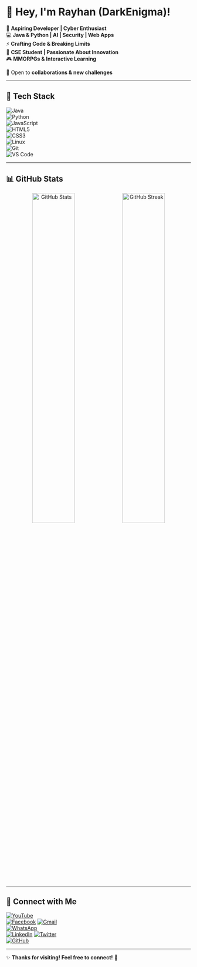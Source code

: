 # 👋 Hey, I'm Rayhan (DarkEnigma)!  

🚀 **Aspiring Developer | Cyber Enthusiast**  
💻 **Java & Python | AI | Security | Web Apps**  
⚡ **Crafting Code & Breaking Limits**  
🔹 **CSE Student | Passionate About Innovation**  
🎮 **MMORPGs & Interactive Learning**  

🚀 Open to **collaborations & new challenges**  

---

## 🔧 Tech Stack  
![Java](https://img.shields.io/badge/Java-%23ED8B00.svg?style=for-the-badge&logo=java&logoColor=white)  
![Python](https://img.shields.io/badge/Python-3776AB?style=for-the-badge&logo=python&logoColor=white)  
![JavaScript](https://img.shields.io/badge/JavaScript-F7DF1E?style=for-the-badge&logo=javascript&logoColor=black)  
![HTML5](https://img.shields.io/badge/HTML5-E34F26?style=for-the-badge&logo=html5&logoColor=white)  
![CSS3](https://img.shields.io/badge/CSS3-1572B6?style=for-the-badge&logo=css3&logoColor=white)  
![Linux](https://img.shields.io/badge/Linux-FCC624?style=for-the-badge&logo=linux&logoColor=black)  
![Git](https://img.shields.io/badge/Git-F05032?style=for-the-badge&logo=git&logoColor=white)  
![VS Code](https://img.shields.io/badge/VS%20Code-007ACC?style=for-the-badge&logo=visual-studio-code&logoColor=white)  

---

## 📊 GitHub Stats  
<p align="center">
  <img src="https://github-readme-stats.vercel.app/api?username=RayhanDodi&show_icons=true&theme=radical" width="48%" alt="GitHub Stats">
  <img src="https://github-readme-streak-stats.herokuapp.com/?user=RayhanDodi&theme=radical" width="48%" alt="GitHub Streak">
</p>

---

## 🔗 Connect with Me  
[![YouTube](https://img.shields.io/badge/YouTube-%23FF0000.svg?style=for-the-badge&logo=YouTube&logoColor=white)](https://www.youtube.com/@TheTaleArtisan)  
[![Facebook](https://img.shields.io/badge/Facebook-%231877F2.svg?style=for-the-badge&logo=facebook&logoColor=white)](https://www.facebook.com/Rk.Dodi29) 
[![Gmail](https://img.shields.io/badge/Gmail-D14836.svg?style=for-the-badge&logo=gmail&logoColor=white)](mailto:md.dody123@gmail.com)  
[![WhatsApp](https://img.shields.io/badge/WhatsApp-%2300A859.svg?style=for-the-badge&logo=whatsapp&logoColor=white)](https://wa.me/+8801402137432)  
[![LinkedIn](https://img.shields.io/badge/LinkedIn-%230A66C2.svg?style=for-the-badge&logo=linkedin&logoColor=white)](https://www.linkedin.com/in/rayhan-dodi/) 
[![Twitter](https://img.shields.io/badge/Twitter-%231DA1F2.svg?style=for-the-badge&logo=twitter&logoColor=white)](https://twitter.com/)  
[![GitHub](https://img.shields.io/badge/GitHub-%23181717.svg?style=for-the-badge&logo=github&logoColor=white)](https://github.com/Rayhan-Dodi)  

---

✨ **Thanks for visiting! Feel free to connect!** 🚀  

<!---
Rayhan-Dodi/Rayhan-Dodi is a ✨ special ✨ repository because its `README.md` (this file) appears on your GitHub profile.
You can click the Preview link to take a look at your changes.
--->
